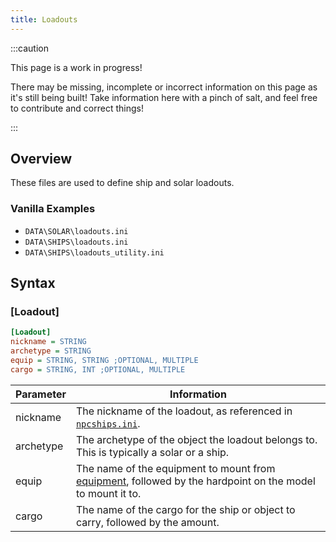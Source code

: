 ```yaml
---
title: Loadouts
---
```


:::caution

This page is a work in progress!

There may be missing, incomplete or incorrect information on this page as it's still being built! Take information here with a pinch of salt, and feel free to contribute and correct things!

:::

## Overview

These files are used to define ship and solar loadouts.

### Vanilla Examples

- `DATA\SOLAR\loadouts.ini`
- `DATA\SHIPS\loadouts.ini`
- `DATA\SHIPS\loadouts_utility.ini`

## Syntax

### [Loadout]

```ini
[Loadout]
nickname = STRING
archetype = STRING
equip = STRING, STRING ;OPTIONAL, MULTIPLE
cargo = STRING, INT ;OPTIONAL, MULTIPLE
```

| Parameter | Information                                                                                                                 |
| --------- | --------------------------------------------------------------------------------------------------------------------------- |
| nickname  | The nickname of the loadout, as referenced in [`npcships.ini`](../hardcoded-inis/data/missions/npcships.ini.md).            |
| archetype | The archetype of the object the loadout belongs to. This is typically a solar or a ship.                                    |
| equip     | The name of the equipment to mount from [equipment](./equipment.md), followed by the hardpoint on the model to mount it to. |
| cargo     | The name of the cargo for the ship or object to carry, followed by the amount.                                              |
